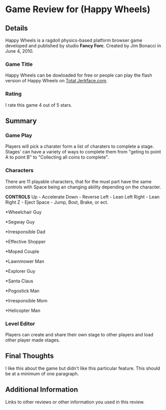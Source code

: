 # Game Review for (Happy Wheels)

## Details
Happy Wheels is a ragdoll physics-based platform browser game developed and published by studio **Fancy Forc**. Created by Jim Bonacci in June 4, 2010. 

### Game Title
Happy Wheels can be dowloaded for free or people can play the flash version of Happy Wheels on [Total Jerkface.com](http://totaljerkface.com/).

### Rating
I rate this game 4 out of 5 stars.

## Summary
### Game Play
Players will pick a charater form a list of charaters to complete a stage. Stages' can have a variety of ways to complete them from "geting to point A to point B" to "Collecting all coins to complete".

### Characters
There are 11 playable characters, that for the must part have the same controls with Space being an changing ability depending on the character.

**CONTROLS**
Up - Accelerate
Down - Reverse
Left - Lean Left
Right - Lean Right
Z - Eject
Space - Jump, Bost, Brake, or ect.

*Wheelchair Guy

*Segway Guy

*Irresponsible Dad

*Effective Shopper

*Moped Couple

*Lawnmower Man

*Explorer Guy

*Santa Claus

*Pogostick Man

*Irresponsible Mom

*Helicopter Man

### Level Editor
Players can create and share their own stage to other players and load other player made stages.  

## Final Thoughts
I like this about the game but didn't like this particular feature. This should be at a minimum of one paragraph.

## Additional Information
Links to other reviews or other information you used in this review.
